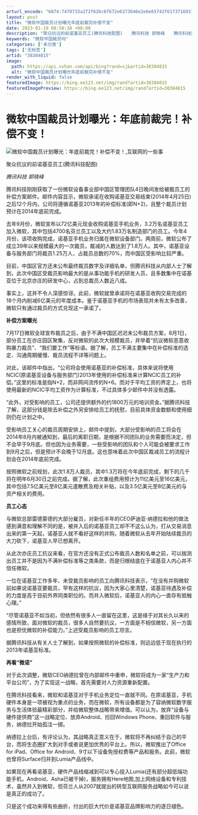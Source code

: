 ```yaml
---
arturl_encode: "6874:7470733a2f2f626c6f672e6373646e2e6e65742f6173716931:2f61727469636c652f64657461696c732f3338333834383135"
layout: post
title: "微软中国裁员计划曝光年底前裁完补偿不变"
date: 2023-01-19 08:50:38 +08:00
description: "聚众抗议的前诺基亚员工(腾讯科技配图)　　腾讯科技 郭晓峰　　腾讯科技刚刚获取了一份微软设备事业部中"
keywords: "微软中国裁员吗"
categories: ['未分类']
tags: ['无标签']
artid: "38384815"
image:
  path: https://api.vvhan.com/api/bing?rand=sj&artid=38384815
  alt: "微软中国裁员计划曝光年底前裁完补偿不变"
render_with_liquid: false
featuredImage: https://bing.ee123.net/img/rand?artid=38384815
featuredImagePreview: https://bing.ee123.net/img/rand?artid=38384815
---
```


# 微软中国裁员计划曝光：年底前裁完！补偿不变！

![微软中国裁员计划曝光：年底前裁完！补偿不变！,互联网的一些事](http://www.yixieshi.com/uploads/allimg/140805/1142004c4-0.jpg)

聚众抗议的前诺基亚员工(腾讯科技配图)

*腾讯科技 郭晓峰*

腾讯科技刚刚获取了一份微软设备事业部中国区管理团队4日晚间发给被裁员工的补偿方案邮件。邮件内容显示，微软承诺在收购诺基亚交易结束(2014年4月25日)之后12个月内，公司将遵循诺基亚2013年的补偿标准(即N+2)，且整个裁员计划预计在2014年底前完成。

去年9月份，微软宣布以72亿美元现金收购诺基亚手机业务，3.2万名诺基亚员工加入微软，其中包括4700名芬兰员工以及大约1.83万名制造部门的员工。今年4月份，该项收购完成，诺基亚手机业务归属在微软设备部门。两周前，微软公布了成立39年以来规模最大的一次裁员，裁减的人数达到了1.8万人。其中，诺基亚设备与服务部门将裁员1.25万人，占裁员总数的70%，而中国区受影响比较严重。

目前，中国区官方还未公布最终裁员数字及详细名单，但腾讯科技从内部人士了解到，此次中国区受裁员影响最大的是从事功能手机的研发人员，且多数集中在诺基亚位于北京亦庄的研发中心，占到总裁员人数近八成。

事实上，这并不令人深感惊讶。此前，微软就曾承诺将在诺基亚收购交易完成的18个月内削减6亿美元的年度成本。鉴于诺基亚手机的市场表现并未有太多改善，微软只有通过裁员的方式兑现这一承诺了。

**补偿方案曝光**

7月17日微软全球宣布裁员之后，由于不满中国区迟迟未公布裁员方案，8月1日，部分员工在亦庄园区聚集，反对微软的此次大规模裁员，并举着“抗议微软恶意收购暴力裁员”、“我们要工作”等标语。据了解，员工不满主要集中在补偿标准的选定、沟通周期缓慢、裁员流程不详等问题上。

对此，该邮件中指出，“公司将会使用诺基亚的补偿标准，具体来说将使用NCIC(原诺基亚设备与服务部门)2013年使用的补偿标准来计算NCIC员工的补偿。”这里的标准是指N+2，而非网间流传的N+6。而对于平均工资的界定上，也将使用最新的NCIC平均工资作为计算标准，不过具体多少邮件中并没有透露。

“此外，对受影响的员工，公司还提供额外的约1800万元的培训资金。”据腾讯科技了解，这部分钱是除去补偿之外另安排给员工的抚慰，目前具体资金数额和使用细则仍在计划之中。

受影响员工关心的裁员周期安排上，邮件中提到，大部分受影响的员工将会在2014年8月内被通知到，最后的离职日期，是根据不同团队的业务需要而决定，但不会早于9月底。但也因为业务需要，一些受影响的团队和个人可能会被要求工作到9月之后，但是预计不会晚于12月底。这也意味着此次中国区裁减员工的流程计划会在2014年底前完成。

按照微软之前规划，此次1.8万人裁员，其中1.3万将在今年底前完成，剩下的几千将在明年6月30日之前完成。据了解，此次重组费用预计为11亿美元至16亿美元，其中包括7.5亿美元至8亿美元遣散费及相关补贴，以及3.5亿美元至8亿美元的与资产相关的费用。

**员工心态**

与微软总部雷德蒙德的大部分雇员，对新任半年的CEO萨迪亚·纳德拉和他的做法感到满意和理解不同的是，被并入后的诺基亚员工却不不这么认为，打从交易消息出来的第一天起，诺基亚人就不看好这样的并购，随着微软从去年开始陆续裁员的大刀砍下，诺基亚人早已想离开。

从此次亦庄员工抗议来看，在官方还没有正式公布裁员人数和名单之前，可以揣测出员工并不是因为不满补偿标准等之类条款，而是归根结底在于诺基亚人内心并不信任微软。

一位在诺基亚工作多年、未受裁员影响的员工向腾讯科技表示，“在没有并购微软前如果说诺基亚要裁员，罕有这样的抗议，因为大家心里清楚，诺基亚待遇及补偿的力度是高于目前外界同类职位的。而并入微软后，诺基亚人的内心一直存有抵触心理。”

“尽管诺基亚不如当初，但依然有很多人一直留在这里，这是缘于对其长久以来的感情所致，面对微软的裁员，很多人自然要抗议，一方面是不相信微软，另一方面也是担忧微软的补偿能力。”上述受裁员影响的员工坦言。

据腾讯科技从有关人士了解到，如果按照微软的补偿标准，则远远低于现在执行的2013年诺基亚标准。

**再看“微诺”**

对于此次调整，微软CEO纳德拉曾在内部邮件中重申，微软将成为一家“生产力和平台公司”，为了实现这一战略，首先需要对人力资源重新配置。

在腾讯科技看来，微软和诺基亚对于手机业务定位一直就不同。在原诺基亚，手机硬件本身是一项被视为重点的业务，而在微软，所有设备都是为了容纳微软数字服务与生活体验最精彩部分，并给微软整体战略带来增值。可以认为，放弃“设备与硬件提供商”这一战略定位、放弃Android、捡回Windows Phone、重回软件与服务，纳德拉开始孤注一掷。

纳德拉上台后，有评论认为，其战略真正意义在于，微软将不再纠结于自己的平台，而将生态圈扩大到对手或者说更加优秀的平台上。所以，微软推出了Office for iPad、Office for Android、9寸以下设备免授权费等产品和服务。此前，微软也曾将Surface归并到Lumia产品线中。

如果现在再看诺基亚，硬件产品线缩减到可以专心投入Lumia(还有部分超低端功能手机，Android、Asha已被干掉)，服务拥有Here地图,加上网络设备和专利技术，虽然并入到微软，但芬兰人从2007就提出的转型互联网服务战略如今可以说是真正的成功了。

只是这个成功来得有些曲折，付出的巨大代价是诺基亚品牌影响力的逐日褪色。